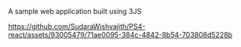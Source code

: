 A sample web application built using 3JS


https://github.com/SudaraWishvajith/PS4-react/assets/93005479/71ae0095-384c-4842-8b54-703808d5228b
